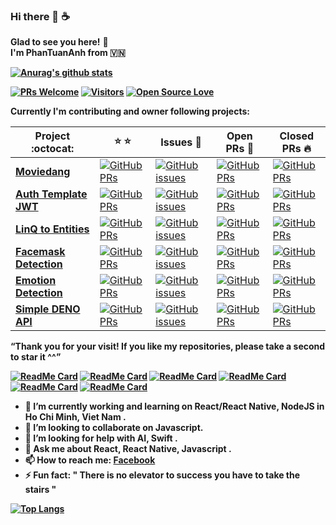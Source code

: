 ### Hi there 👋 ☕
**Glad to see you here!** :star_struck: <br> <b> I'm PhanTuanAnh from 🇻🇳 

[![Anurag's github stats](https://github-readme-stats.vercel.app/api?username=PhanAnh1811&show_icons=true&theme=nightowl)](https://github.com/anuraghazra/github-readme-stats)

[![PRs Welcome](https://img.shields.io/badge/PRs-welcome-brightgreen.svg?style=flat&logo=github)](https://github.com/PhanAnh1811) [![Visitors](https://visitor-badge.glitch.me/badge?page_id=giavudangle.visitor-badge)](https://github.com/PhanAnh1811) [![Open Source Love](https://badges.frapsoft.com/os/v2/open-source.svg?v=103)](https://github.com/PhanAnh1811)

Currently I'm **contributing and owner** following projects:

|      Project :octocat:   |    :star: :star:   |     Issues :bug:   | Open PRs :bell:  | Closed PRs :fire:  |
|-------------|----------|---------|---|---|
| [**Moviedang**](https://github.com/giavudangle/moviedang) | [![GitHub PRs](https://img.shields.io/github/stars/giavudangle/moviedang?style=flat&logo=github)](https://github.com/giavudangle/moviedang) | [![GitHub issues](https://img.shields.io/github/issues/giavudangle/moviedang?color=green&logo=github&style=flat)](https://github.com/giavudangle/moviedang/issues) | [![GitHub PRs](https://img.shields.io/github/issues-pr/giavudangle/moviedang?style=flat&logo=github)](https://github.com/giavudangle/moviedang/pulls)  | [![GitHub PRs](https://img.shields.io/github/issues-pr-closed/giavudangle/moviedang?style=flat&color=critical&logo=github)](https://github.com/giavudangle/moviedang/pulls?q=is%3Apr+is%3Aclosed)  |
| [**Auth Template JWT**](https://github.com/giavudangle/backend-trackapp) | [![GitHub PRs](https://img.shields.io/github/stars/giavudangle/backend-trackapp?style=flat&logo=github)](https://github.com/giavudangle/backend-trackapp) | [![GitHub issues](https://img.shields.io/github/issues/giavudangle/backend-trackapp?color=green&logo=github&style=flat)](https://github.com/giavudangle/backend-trackapp/issues) | [![GitHub PRs](https://img.shields.io/github/issues-pr/giavudangle/backend-trackapp?style=flat&logo=github)](https://github.com/giavudangle/backend-trackapp/pulls)  | [![GitHub PRs](https://img.shields.io/github/issues-pr-closed/giavudangle/backend-trackapp?style=flat&color=critical&logo=github)](https://github.com/giavudangle/backend-trackapp/pulls?q=is%3Apr+is%3Aclosed)   |
| [**LinQ to Entities**](https://github.com/giavudangle/LinqToEntities) | [![GitHub PRs](https://img.shields.io/github/stars/giavudangle/LinqToEntities?style=flat&logo=github)](https://github.com/giavudangle/LinqToEntities) | [![GitHub issues](https://img.shields.io/github/issues/giavudangle/LinqToEntities?color=green&logo=github&style=flat)](https://github.com/giavudangle/LinqToEntities/issues) | [![GitHub PRs](https://img.shields.io/github/issues-pr/giavudangle/LinqToEntities?style=flat&logo=github)](https://github.com/giavudangle/LinqToEntities/pulls)  | [![GitHub PRs](https://img.shields.io/github/issues-pr-closed/giavudangle/LinqToEntities?style=flat&color=critical&logo=github)](https://github.com/giavudangle/LinqToEntities/pulls?q=is%3Apr+is%3Aclosed)   |
| [**Facemask Detection**](https://github.com/giavudangle/face_mask_detection_OpenCV) | [![GitHub PRs](https://img.shields.io/github/stars/giavudangle/face_mask_detection_OpenCV?style=flat&logo=github)](https://github.com/giavudangle/face_mask_detection_OpenCV) | [![GitHub issues](https://img.shields.io/github/issues/giavudangle/face_mask_detection_OpenCV?color=green&logo=github&style=flat)](https://github.com/giavudangle/face_mask_detection_OpenCV/issues) | [![GitHub PRs](https://img.shields.io/github/issues-pr/giavudangle/face_mask_detection_OpenCV?style=flat&logo=github)](https://github.com/giavudangle/face_mask_detection_OpenCVp/pulls)  | [![GitHub PRs](https://img.shields.io/github/issues-pr-closed/giavudangle/face_mask_detection_OpenCV?style=flat&color=critical&logo=github)](https://github.com/giavudangle/face_mask_detection_OpenCV/pulls?q=is%3Apr+is%3Aclosed)|
| [**Emotion Detection**](https://github.com/giavudangle/deepLearning_EmotionDetection) | [![GitHub PRs](https://img.shields.io/github/stars/giavudangle/deepLearning_EmotionDetection?style=flat&logo=github)](https://github.com/giavudangle/deepLearning_EmotionDetection) | [![GitHub issues](https://img.shields.io/github/issues/giavudangle/deepLearning_EmotionDetection?color=green&logo=github&style=flat)](https://github.com/giavudangle/deepLearning_EmotionDetection/issues) | [![GitHub PRs](https://img.shields.io/github/issues-pr/giavudangle/deepLearning_EmotionDetection?style=flat&logo=github)](https://github.com/giavudangle/deepLearning_EmotionDetection/pulls)  | [![GitHub PRs](https://img.shields.io/github/issues-pr-closed/giavudangle/deepLearning_EmotionDetection?style=flat&color=critical&logo=github)](https://github.com/giavudangle/deepLearning_EmotionDetection/pulls?q=is%3Apr+is%3Aclosed)|
| [**Simple DENO API**](https://github.com/giavudangle/simplProductAPI) | [![GitHub PRs](https://img.shields.io/github/stars/giavudangle/simplProductAPI?style=flat&logo=github)](https://github.com/giavudangle/simplProductAPI) | [![GitHub issues](https://img.shields.io/github/issues/giavudangle/simplProductAPI?color=green&logo=github&style=flat)](https://github.com/giavudangle/simplProductAPI/issues) | [![GitHub PRs](https://img.shields.io/github/issues-pr/giavudangle/simplProductAPI?style=flat&logo=github)](https://github.com/giavudangle/simplProductAPI/pulls)  | [![GitHub PRs](https://img.shields.io/github/issues-pr-closed/giavudangle/simplProductAPI?style=flat&color=critical&logo=github)](https://github.com/giavudangle/simplProductAPI/pulls?q=is%3Apr+is%3Aclosed)|

**“Thank you for your visit! If you like my repositories, please take a second to star it ^^”**

<!-- <sup>**[Click here](https://github.com/giavudangle/jobtweets/blob/master/PROJECTS.md)** *to view my other projects.</sup>* -->
[![ReadMe Card](https://github-readme-stats.vercel.app/api/pin/?username=giavudangle&repo=moviedang&theme=material-palenight)](https://github.com/giavudangle/moviedang)
[![ReadMe Card](https://github-readme-stats.vercel.app/api/pin/?username=giavudangle&repo=backend-trackapp&theme=material-palenight)](https://github.com/giavudangle/backend-trackapp)
[![ReadMe Card](https://github-readme-stats.vercel.app/api/pin/?username=giavudangle&repo=LinqToEntities&theme=material-palenight)](https://github.com/giavudangle/LinqToEntities)
[![ReadMe Card](https://github-readme-stats.vercel.app/api/pin/?username=giavudangle&repo=face_mask_detection_OpenCV&theme=material-palenight)](https://github.com/giavudangle/face_mask_detection_OpenCV)
[![ReadMe Card](https://github-readme-stats.vercel.app/api/pin/?username=giavudangle&repo=deepLearning_EmotionDetection&theme=material-palenight)](https://github.com/giavudangle/deepLearning_EmotionDetection)
[![ReadMe Card](https://github-readme-stats.vercel.app/api/pin/?username=giavudangle&repo=simplProductAPI&theme=material-palenight)](https://github.com/giavudangle/simplProductAPI)




- 🔭 I’m currently working and learning on React/React Native, NodeJS in Ho Chi Minh, Viet Nam .
- 👯 I’m looking to collaborate on Javascript.
- 🤔 I’m looking for help with AI, Swift .
- 💬 Ask me about React, React Native, Javascript .
- 📫 How to reach me:  [**Facebook**](https://www.facebook.com/profile.php?id=100012907031919)
- ⚡ Fun fact: " There is no elevator to success you have to take the stairs "

[![Top Langs](https://github-readme-stats.vercel.app/api/top-langs/?username=giavudangle&langs_count=10&hide=html,css&layout=compact)](https://github.com/anuraghazra/github-readme-stats)

<!-- - 😄 Pronouns: ... -->
<!--
**PhanAnh1811/PhanAnh1811** is a ✨ _special_ ✨ repository because its `README.md` (this file) appears on your GitHub profile.
